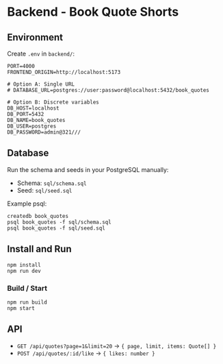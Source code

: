 # Backend - Book Quote Shorts

## Environment
Create `.env` in `backend/`:

```
PORT=4000
FRONTEND_ORIGIN=http://localhost:5173

# Option A: Single URL
# DATABASE_URL=postgres://user:password@localhost:5432/book_quotes

# Option B: Discrete variables
DB_HOST=localhost
DB_PORT=5432
DB_NAME=book_quotes
DB_USER=postgres
DB_PASSWORD=admin@321///
```

## Database
Run the schema and seeds in your PostgreSQL manually:

- Schema: `sql/schema.sql`
- Seed: `sql/seed.sql`

Example psql:

```
createdb book_quotes
psql book_quotes -f sql/schema.sql
psql book_quotes -f sql/seed.sql
```

## Install and Run
```
npm install
npm run dev
```

### Build / Start
```
npm run build
npm start
```

## API
- `GET /api/quotes?page=1&limit=20` → `{ page, limit, items: Quote[] }`
- `POST /api/quotes/:id/like` → `{ likes: number }`
